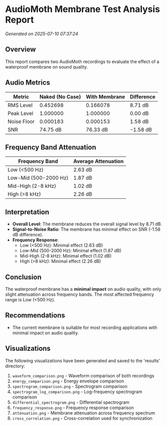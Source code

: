 # AudioMoth Membrane Test Analysis Report
*Generated on 2025-07-10 07:37:24*

## Overview
This report compares two AudioMoth recordings to evaluate the effect of a waterproof membrane on sound quality.

## Audio Metrics

| Metric | Naked (No Case) | With Membrane | Difference |
|--------|----------------|--------------|------------|
| RMS Level | 0.452698 | 0.166078 | 8.71 dB |
| Peak Level | 1.000000 | 1.000000 | 0.00 dB |
| Noise Floor | 0.000183 | 0.000153 | 1.58 dB |
| SNR | 74.75 dB | 76.33 dB | -1.58 dB |

## Frequency Band Attenuation

| Frequency Band | Average Attenuation |
|----------------|---------------------|
| Low (<500 Hz) | 2.63 dB |
| Low-Mid (500-2000 Hz) | 1.87 dB |
| Mid-High (2-8 kHz) | 1.02 dB |
| High (>8 kHz) | 2.26 dB |

## Interpretation

- **Overall Level**: The membrane reduces the overall signal level by 8.71 dB.
- **Signal-to-Noise Ratio**: The membrane has minimal effect on SNR (-1.58 dB difference).
- **Frequency Response**:
  - Low (<500 Hz): Minimal effect (2.63 dB)
  - Low-Mid (500-2000 Hz): Minimal effect (1.87 dB)
  - Mid-High (2-8 kHz): Minimal effect (1.02 dB)
  - High (>8 kHz): Minimal effect (2.26 dB)

## Conclusion

The waterproof membrane has a **minimal impact** on audio quality, with only slight attenuation across frequency bands. The most affected frequency range is Low (<500 Hz).

## Recommendations

- The current membrane is suitable for most recording applications with minimal impact on audio quality.

## Visualizations

The following visualizations have been generated and saved to the 'results' directory:

1. `waveform_comparison.png` - Waveform comparison of both recordings
2. `energy_comparison.png` - Energy envelope comparison
3. `spectrogram_comparison.png` - Spectrogram comparison
4. `spectrogram_log_comparison.png` - Log-frequency spectrogram comparison
5. `differential_spectrogram.png` - Differential spectrogram
6. `frequency_response.png` - Frequency response comparison
7. `attenuation.png` - Membrane attenuation across frequency spectrum
8. `cross_correlation.png` - Cross-correlation used for synchronization
